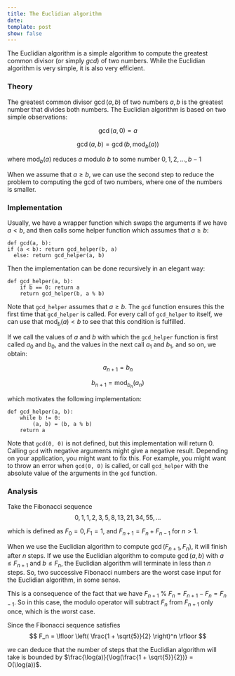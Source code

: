 ```yaml
---
title: The Euclidian algorithm
date: 
template: post
show: false
---
```


The Euclidian algorithm is a simple algorithm to compute the greatest common divisor (or simply *gcd*) of two numbers. While the Euclidian algorithm is very simple, it is also very efficient.


### Theory

The greatest common divisor $\gcd(a, b)$ of two numbers $a, b$ is the greatest number that divides both numbers. The Euclidian algorithm is based on two simple observations:

$$\gcd(a, 0) = a$$

$$\gcd(a, b) = \gcd(b, \text{mod}_b(a))$$

where $\text{mod}_b(a)$ reduces $a$ modulo $b$ to some number $0, 1, 2, ..., b - 1$

When we assume that $a \geq b$, we can use the second step to reduce the problem to computing the gcd of two numbers, where one of the numbers is smaller.


### Implementation

Usually, we have a wrapper function which swaps the arguments if we have $a < b$, and then calls some helper function which assumes that $a \geq b$:

	def gcd(a, b):
	if (a < b): return gcd_helper(b, a)
	  else: return gcd_helper(a, b)

Then the implementation can be done recursively in an elegant way:

	def gcd_helper(a, b):
		if b == 0: return a
		return gcd_helper(b, a % b)

Note that `gcd_helper` assumes that $a \geq b$. The `gcd` function ensures this the first time that `gcd_helper` is called. For every call of `gcd_helper` to itself, we can use that $\text{mod}_b(a) < b$ to see that this condition is fulfilled.

If we call the values of $a$ and $b$ with which the `gcd_helper` function is first called $a_0$ and $b_0$, and the values in the next call $a_1$ and $b_1$, and so on, we obtain:

$$a_{n + 1} = b_n$$

$$b_{n + 1} = \text{mod}_{b_n}(a_n)$$

which motivates the following implementation:

	def gcd_helper(a, b):
		while b != 0:
			(a, b) = (b, a % b)
		return a

Note that `gcd(0, 0)` is not defined, but this implementation will return 0. Calling `gcd` with negative arguments might give a negative result. Depending on your application, you might want to fix this. For example, you might want to throw an error when `gcd(0, 0)` is called, or call `gcd_helper` with the absolute value of the arguments in the `gcd` function.


### Analysis

Take the Fibonacci sequence $$0, 1, 1, 2, 3, 5, 8, 13, 21, 34, 55, ...$$

which is defined as $F_0 = 0, F_1 = 1$, and $F_{n + 1} = F_n + F_{n - 1}$ for $n > 1$. 

When we use the Euclidian algorithm to compute $\gcd(F_{n + 1}, F_n)$, it will finish after $n$ steps. If we use the Euclidian algorithm to compute $\gcd(a, b)$ with $a \leq F_{n + 1}$ and $b \leq F_n$, the Euclidian algorithm will terminate in less than $n$ steps. So, two successive Fibonacci numbers are the worst case input for the Euclidian algorithm, in some sense.

This is a consequence of the fact that we have $F_{n + 1}\ \%\ F_n = F_{n + 1} - F_n = F_{n - 1}$. So in this case, the modulo operator will subtract $F_n$ from $F_{n + 1}$ only once, which is the worst case.

Since the Fibonacci sequence satisfies
$$ F_n = \lfloor \left( \frac{1 + \sqrt{5}}{2} \right)^n \rfloor $$

we can deduce that the number of steps that the Euclidian algorithm will take is bounded by $\frac{\log(a)}{\log(\frac{1 + \sqrt{5}}{2})} = O(\log(a))$.
